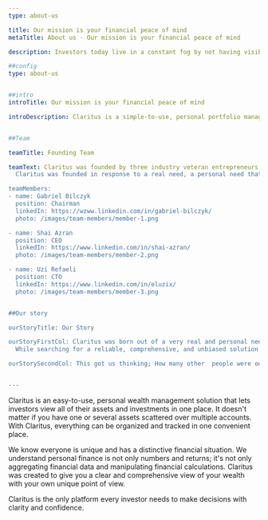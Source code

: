 ```yaml
---
type: about-us

title: Our mission is your financial peace of mind
metaTitle: About us - Our mission is your financial peace of mind

description: Investors today live in a constant fog by not having visibility of their entire wealth. Claritus combines past insights and today's portfolio, so investors are always in the know.

##config
type: about-us


##intro
introTitle: Our mission is your financial peace of mind

introDescription: Claritus is a simple-to-use, personal portfolio management solution.


##Team

teamTitle: Founding Team

teamText: Claritus was founded by three industry veteran entrepreneurs, each with over 20 years of experience. Gabriel co-founded Israel's first unicorn company, Conduit. Uzi and Shai founded four companies together, one of which is Pheed, which was sold in 2014.<br/><br/>
  Claritus was founded in response to a real need, a personal need that became a passion,and formed  a great comprehensive service.

teamMembers:
- name: Gabriel Bilczyk
  position: Chairman
  linkedIn: https://wzww.linkedin.com/in/gabriel-bilczyk/
  photo: /images/team-members/member-1.png

- name: Shai Azran
  position: CEO
  linkedIn: https://www.linkedin.com/in/shai-azran/
  photo: /images/team-members/member-2.png

- name: Uzi Refaeli
  position: CTO
  linkedIn: https://www.linkedin.com/in/eluzix/
  photo: /images/team-members/member-3.png


##Our story

ourStoryTitle: Our Story

ourStoryFirstCol: Claritus was born out of a very real and personal need. Our previous careers have allowed us to achieve financial freedom. We all learned that managing wealth is extremely challenging, there is so much to consider, and it takes a lot of time and expertise.<br/><br/>
  While searching for a reliable, comprehensive, and unbiased solution that would allow us to easily view, analyze, and grow our wealth, we soon realized that none of the options available have what it takes.<br/><br/>

ourStorySecondCol: This got us thinking; How many other  people were out there facing the same challenges we were facing? Together, we decided that it was up to us to come up with a viable solution to simply keep track of our wealth.<br/><br/> <strong>That was the birth of Claritus.</strong>


---
```


Claritus is an easy-to-use, personal wealth management solution that lets investors view all of their assets and investments in one place.
It doesn't matter if you have one or several assets scattered over multiple accounts. With Claritus, everything can be organized and tracked in one convenient place.

We know everyone is unique and has a distinctive financial situation. We understand personal finance is not only numbers and returns; it's not only aggregating financial data and manipulating financial calculations. Claritus was created to give you a clear and comprehensive view of your wealth with your own unique point of view.

Claritus is the only platform every investor needs to make decisions with clarity and confidence.
 